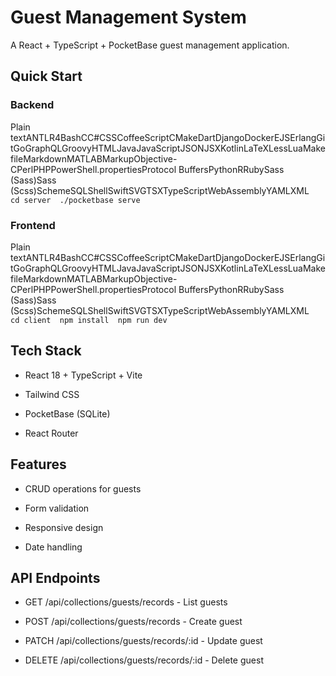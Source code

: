 Guest Management System
=======================

A React + TypeScript + PocketBase guest management application.

Quick Start
-----------

### Backend

Plain textANTLR4BashCC#CSSCoffeeScriptCMakeDartDjangoDockerEJSErlangGitGoGraphQLGroovyHTMLJavaJavaScriptJSONJSXKotlinLaTeXLessLuaMakefileMarkdownMATLABMarkupObjective-CPerlPHPPowerShell.propertiesProtocol BuffersPythonRRubySass (Sass)Sass (Scss)SchemeSQLShellSwiftSVGTSXTypeScriptWebAssemblyYAMLXML`   cd server  ./pocketbase serve   `

### Frontend

Plain textANTLR4BashCC#CSSCoffeeScriptCMakeDartDjangoDockerEJSErlangGitGoGraphQLGroovyHTMLJavaJavaScriptJSONJSXKotlinLaTeXLessLuaMakefileMarkdownMATLABMarkupObjective-CPerlPHPPowerShell.propertiesProtocol BuffersPythonRRubySass (Sass)Sass (Scss)SchemeSQLShellSwiftSVGTSXTypeScriptWebAssemblyYAMLXML`   cd client  npm install  npm run dev   `

Tech Stack
----------

*   React 18 + TypeScript + Vite
    
*   Tailwind CSS
    
*   PocketBase (SQLite)
    
*   React Router
    

Features
--------

*   CRUD operations for guests
    
*   Form validation
    
*   Responsive design
    
*   Date handling
    

API Endpoints
-------------

*   GET /api/collections/guests/records - List guests
    
*   POST /api/collections/guests/records - Create guest
    
*   PATCH /api/collections/guests/records/:id - Update guest
    
*   DELETE /api/collections/guests/records/:id - Delete guest